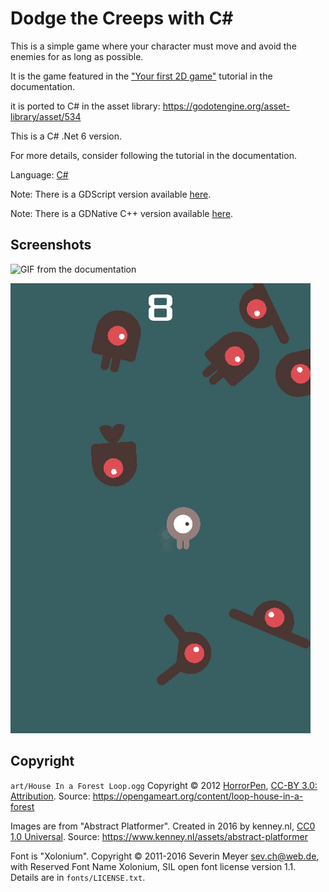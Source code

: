 # Dodge the Creeps with C#

This is a simple game where your character must move and avoid the enemies for as long as possible.

It is the game featured in the ["Your first 2D game"](https://docs.godotengine.org/en/latest/getting_started/first_2d_game/index.html) 
tutorial in the documentation.

it is ported to C# in the asset library: https://godotengine.org/asset-library/asset/534

This is a C# .Net 6 version.

For more details, consider following the tutorial in the documentation.

Language: [C#](https://docs.godotengine.org/en/latest/tutorials/scripting/c_sharp/index.html)

Note: There is a GDScript version available [here](https://github.com/godotengine/godot-demo-projects/tree/master/2d/dodge_the_creeps).

Note: There is a GDNative C++ version available [here](https://github.com/godotengine/gdnative-demos/tree/master/cpp/dodge_the_creeps).

## Screenshots

![GIF from the documentation](https://docs.godotengine.org/en/latest/_images/dodge_preview.gif)

![Screenshot](screenshots/dodge.png)

## Copyright

`art/House In a Forest Loop.ogg` Copyright &copy; 2012 [HorrorPen](https://opengameart.org/users/horrorpen), [CC-BY 3.0: Attribution](http://creativecommons.org/licenses/by/3.0/). Source: https://opengameart.org/content/loop-house-in-a-forest

Images are from "Abstract Platformer". Created in 2016 by kenney.nl, [CC0 1.0 Universal](http://creativecommons.org/publicdomain/zero/1.0/). Source: https://www.kenney.nl/assets/abstract-platformer

Font is "Xolonium". Copyright &copy; 2011-2016 Severin Meyer <sev.ch@web.de>, with Reserved Font Name Xolonium, SIL open font license version 1.1. Details are in `fonts/LICENSE.txt`.
